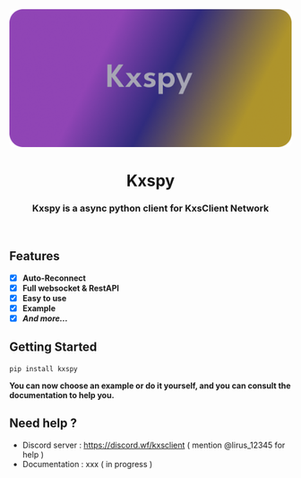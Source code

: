 <div align="center">
  <img 
    src="https://github.com/lavecat/Kxspy/blob/main/assets/kxspy_banner.png" 
    alt="kxspy Banner" 
    style="border-radius: 5px;">
  <h1>Kxspy</h1>
  <h3>Kxspy is a async python client for KxsClient Network</h3>
  <div>&nbsp;</div>
</div>

## Features
- [x] **Auto-Reconnect**
- [x] **Full websocket & RestAPI**
- [x] **Easy to use**
- [x] **Example**
- [x] ***And more...***

## Getting Started
```shell
pip install kxspy
```
**You can now choose an example or do it yourself, and you can consult the documentation to help you.**


## Need help ?
- Discord server : https://discord.wf/kxsclient ( mention @lirus_12345 for help )
- Documentation : xxx ( in progress )



